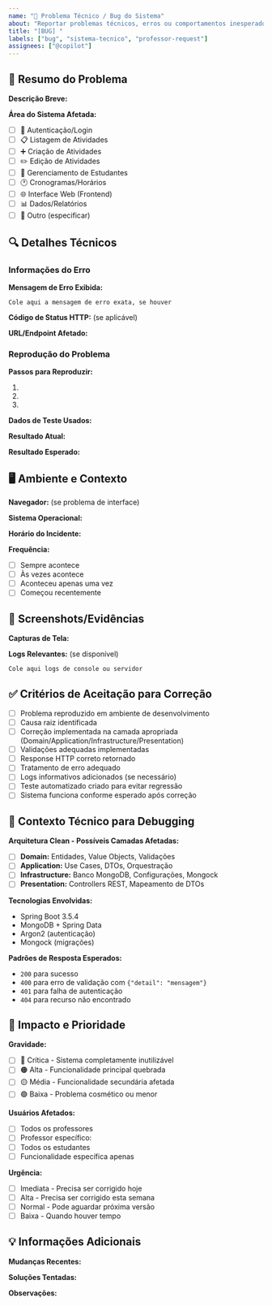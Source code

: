 ```yaml
---
name: "🐛 Problema Técnico / Bug do Sistema"
about: "Reportar problemas técnicos, erros ou comportamentos inesperados no sistema"
title: "[BUG] "
labels: ["bug", "sistema-tecnico", "professor-request"]
assignees: ["@copilot"]
---
```


## 🚨 Resumo do Problema

**Descrição Breve:**
<!-- Descreva o problema em uma frase -->

**Área do Sistema Afetada:**
- [ ] 🔐 Autenticação/Login
- [ ] 📋 Listagem de Atividades
- [ ] ➕ Criação de Atividades
- [ ] ✏️ Edição de Atividades
- [ ] 👥 Gerenciamento de Estudantes
- [ ] 🕐 Cronogramas/Horários
- [ ] 🌐 Interface Web (Frontend)
- [ ] 📊 Dados/Relatórios
- [ ] 🔄 Outro (especificar)

## 🔍 Detalhes Técnicos

### Informações do Erro
**Mensagem de Erro Exibida:**
```
Cole aqui a mensagem de erro exata, se houver
```

**Código de Status HTTP:** (se aplicável)
<!-- Ex: 500, 404, 400, 401 -->

**URL/Endpoint Afetado:**
<!-- Ex: /activities, /auth/login, etc. -->

### Reprodução do Problema
**Passos para Reproduzir:**
1. <!-- Ação específica -->
2. <!-- Próximo passo -->
3. <!-- Resultado observado -->

**Dados de Teste Usados:**
<!-- Informações usadas durante o teste (sem senhas!) -->

**Resultado Atual:**
<!-- O que está acontecendo -->

**Resultado Esperado:**
<!-- O que deveria acontecer -->

## 🖥️ Ambiente e Contexto

**Navegador:** (se problema de interface)
<!-- Chrome, Firefox, Safari, Edge + versão -->

**Sistema Operacional:**
<!-- Windows, Mac, Linux -->

**Horário do Incidente:**
<!-- Data e hora quando o problema ocorreu -->

**Frequência:**
- [ ] Sempre acontece
- [ ] Às vezes acontece
- [ ] Aconteceu apenas uma vez
- [ ] Começou recentemente

## 📱 Screenshots/Evidências

**Capturas de Tela:**
<!-- Anexe imagens se possível -->

**Logs Relevantes:** (se disponível)
```
Cole aqui logs de console ou servidor
```

## ✅ Critérios de Aceitação para Correção

- [ ] Problema reproduzido em ambiente de desenvolvimento
- [ ] Causa raiz identificada
- [ ] Correção implementada na camada apropriada (Domain/Application/Infrastructure/Presentation)
- [ ] Validações adequadas implementadas
- [ ] Response HTTP correto retornado
- [ ] Tratamento de erro adequado
- [ ] Logs informativos adicionados (se necessário)
- [ ] Teste automatizado criado para evitar regressão
- [ ] Sistema funciona conforme esperado após correção

## 🔧 Contexto Técnico para Debugging

**Arquitetura Clean - Possíveis Camadas Afetadas:**
- [ ] **Domain:** Entidades, Value Objects, Validações
- [ ] **Application:** Use Cases, DTOs, Orquestração
- [ ] **Infrastructure:** Banco MongoDB, Configurações, Mongock
- [ ] **Presentation:** Controllers REST, Mapeamento de DTOs

**Tecnologias Envolvidas:**
- Spring Boot 3.5.4
- MongoDB + Spring Data
- Argon2 (autenticação)
- Mongock (migrações)

**Padrões de Resposta Esperados:**
- `200` para sucesso
- `400` para erro de validação com `{"detail": "mensagem"}`
- `401` para falha de autenticação
- `404` para recurso não encontrado

## 🚨 Impacto e Prioridade

**Gravidade:**
- [ ] 🔴 Crítica - Sistema completamente inutilizável
- [ ] 🟠 Alta - Funcionalidade principal quebrada
- [ ] 🟡 Média - Funcionalidade secundária afetada
- [ ] 🟢 Baixa - Problema cosmético ou menor

**Usuários Afetados:**
- [ ] Todos os professores
- [ ] Professor específico: <!-- username -->
- [ ] Todos os estudantes
- [ ] Funcionalidade específica apenas

**Urgência:**
- [ ] Imediata - Precisa ser corrigido hoje
- [ ] Alta - Precisa ser corrigido esta semana
- [ ] Normal - Pode aguardar próxima versão
- [ ] Baixa - Quando houver tempo

## 💡 Informações Adicionais

**Mudanças Recentes:**
<!-- Houve alguma mudança no sistema recentemente? -->

**Soluções Tentadas:**
<!-- O que já foi tentado para resolver? -->

**Observações:**
<!-- Qualquer outra informação relevante -->